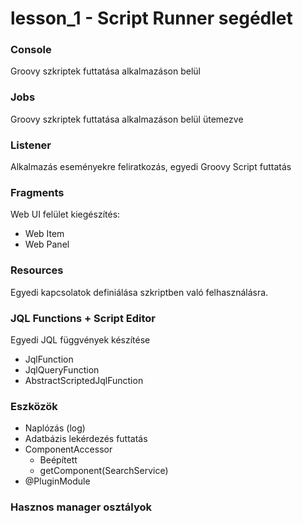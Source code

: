 # lesson_1 - Script Runner segédlet

### Console

Groovy szkriptek futtatása alkalmazáson belül

### Jobs

Groovy szkriptek futtatása alkalmazáson belül ütemezve

### Listener

Alkalmazás eseményekre feliratkozás, egyedi Groovy Script futtatás

### Fragments

Web UI felület kiegészítés:

- Web Item
- Web Panel

### Resources

Egyedi kapcsolatok definiálása szkriptben való felhasználásra.

### JQL Functions + Script Editor

Egyedi JQL függvények készítése

- JqlFunction
- JqlQueryFunction
- AbstractScriptedJqlFunction

### Eszközök

- Naplózás (log)
- Adatbázis lekérdezés futtatás
- ComponentAccessor
  - Beépített
  - getComponent(SearchService)
- @PluginModule

### Hasznos manager osztályok

